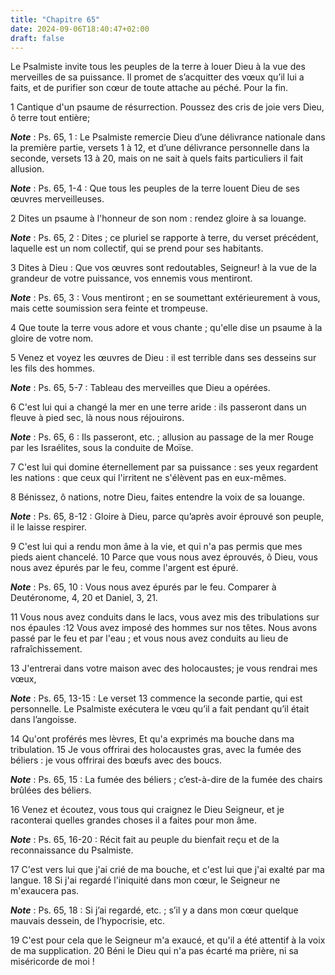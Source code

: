 ```yaml
---
title: "Chapitre 65"
date: 2024-09-06T18:40:47+02:00
draft: false
---
```



Le Psalmiste invite tous les peuples de la terre à louer Dieu à la vue des merveilles de sa puissance.
Il promet de s’acquitter des vœux qu’il lui a faits, et de purifier son cœur de toute attache au péché.
Pour la fin.


1 Cantique d'un psaume de résurrection. Poussez des cris de joie vers Dieu, ô terre tout entière;

***Note*** :  Ps. 65, 1 : Le Psalmiste remercie Dieu d’une délivrance nationale dans la première partie, versets 1 à 12, et d’une délivrance personnelle dans la seconde, versets 13 à 20, mais on ne sait à quels faits particuliers il fait allusion.

***Note*** :  Ps. 65, 1-4 : Que tous les peuples de la terre louent Dieu de ses œuvres merveilleuses.


2 Dites un psaume à l'honneur de son nom : rendez gloire à sa louange.

***Note*** :  Ps. 65, 2 : Dites ; ce pluriel se rapporte à terre, du verset précédent, laquelle est un nom collectif, qui se prend pour ses habitants.

3 Dites à Dieu : Que vos œuvres sont redoutables, Seigneur! à la vue de la grandeur de votre puissance, vos ennemis vous mentiront.

***Note*** :  Ps. 65, 3 : Vous mentiront ; en se soumettant extérieurement à vous, mais cette soumission sera feinte et trompeuse.

4 Que toute la terre vous adore et vous chante ; qu'elle dise un psaume à la gloire de votre nom.


5 Venez et voyez les œuvres de Dieu : il est terrible dans ses desseins sur les fils des hommes.

***Note*** :  Ps. 65, 5-7 : Tableau des merveilles que Dieu a opérées.

6 C'est lui qui a changé la mer en une terre aride : ils passeront dans un fleuve à pied sec, là nous nous réjouirons.

***Note*** :  Ps. 65, 6 : Ils passeront, etc. ; allusion au passage de la mer Rouge par les Israélites, sous la conduite de Moïse.

7 C'est lui qui domine éternellement par sa puissance : ses yeux regardent les nations : que ceux qui l'irritent ne s'élèvent pas en eux-mêmes.


8 Bénissez, ô nations, notre Dieu, faites entendre la voix de sa louange.

***Note*** :  Ps. 65, 8-12 : Gloire à Dieu, parce qu’après avoir éprouvé son peuple, il le laisse respirer.

9 C'est lui qui a rendu mon âme à la vie, et qui n'a pas permis que mes pieds aient chancelé. 10 Parce que vous nous avez éprouvés, ô Dieu, vous nous avez épurés par le feu, comme l'argent est épuré.

***Note*** :  Ps. 65, 10 : Vous nous avez épurés par le feu. Comparer à Deutéronome, 4, 20 et Daniel, 3, 21.

11 Vous nous avez conduits dans le lacs, vous avez mis des tribulations sur nos épaules :12 Vous avez imposé des hommes sur nos têtes. Nous avons passé par le feu et par l'eau ; et vous nous avez conduits au lieu de rafraîchissement.


13 J'entrerai dans votre maison avec des holocaustes; je vous rendrai mes vœux,

***Note*** :  Ps. 65, 13-15 : Le verset 13 commence la seconde partie, qui est personnelle. Le Psalmiste exécutera le vœu qu’il a fait pendant qu’il était dans l’angoisse.

14 Qu'ont proférés mes lèvres, Et qu'a exprimés ma bouche dans ma tribulation. 15 Je vous offrirai des holocaustes gras, avec la fumée des béliers : je vous offrirai des bœufs avec des boucs.

***Note*** :  Ps. 65, 15 : La fumée des béliers ; c’est-à-dire de la fumée des chairs brûlées des béliers.


16 Venez et écoutez, vous tous qui craignez le Dieu Seigneur, et je raconterai quelles grandes choses il a faites pour mon âme.

***Note*** :  Ps. 65, 16-20 : Récit fait au peuple du bienfait reçu et de la reconnaissance du Psalmiste.

17 C'est vers lui que j'ai crié de ma bouche, et c'est lui que j'ai exalté par ma langue. 18 Si j'ai regardé l'iniquité dans mon cœur, le Seigneur ne m'exaucera pas.

***Note*** :  Ps. 65, 18 : Si j’ai regardé, etc. ; s’il y a dans mon cœur quelque mauvais dessein, de l’hypocrisie, etc.

19 C'est pour cela que le Seigneur m'a exaucé, et qu'il a été attentif à la voix de ma supplication. 20 Béni le Dieu qui n'a pas écarté ma prière, ni sa miséricorde de moi !

